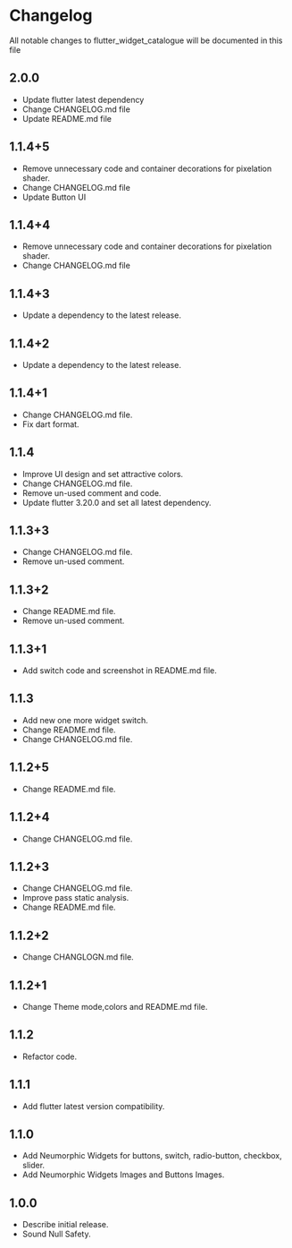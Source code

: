 # Changelog

All notable changes to flutter_widget_catalogue will be documented in this file

## 2.0.0

* Update flutter latest dependency
* Change CHANGELOG.md file
* Update README.md file

## 1.1.4+5

* Remove unnecessary code and container decorations for pixelation shader.
* Change CHANGELOG.md file
* Update Button UI


## 1.1.4+4

* Remove unnecessary code and container decorations for pixelation shader.
* Change CHANGELOG.md file

## 1.1.4+3

* Update a dependency to the latest release.

## 1.1.4+2

* Update a dependency to the latest release.

## 1.1.4+1

* Change CHANGELOG.md file.
* Fix dart format.

## 1.1.4

* Improve UI design and set attractive colors.
* Change CHANGELOG.md file.
* Remove un-used comment and code.
* Update flutter 3.20.0 and set all latest dependency.

## 1.1.3+3

* Change CHANGELOG.md file.
* Remove un-used comment.

## 1.1.3+2

* Change README.md file.
* Remove un-used comment.

## 1.1.3+1

* Add switch code and screenshot in README.md file.

## 1.1.3

* Add new one more widget switch.
* Change README.md file.
* Change CHANGELOG.md file.

## 1.1.2+5

* Change README.md file.

## 1.1.2+4

* Change CHANGELOG.md file.

## 1.1.2+3

* Change CHANGELOG.md file.
* Improve pass static analysis.
* Change README.md file.

## 1.1.2+2

* Change CHANGLOGN.md file.

## 1.1.2+1

* Change Theme mode,colors and README.md file.

## 1.1.2

* Refactor code.

## 1.1.1

* Add flutter latest version compatibility.

## 1.1.0

* Add Neumorphic Widgets for buttons, switch, radio-button, checkbox, slider.
* Add Neumorphic Widgets Images and Buttons Images.

## 1.0.0

* Describe initial release.
* Sound Null Safety.